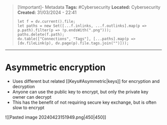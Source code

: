 > [!important]- Metadata
> **Tags:** #Cybersecurity 
> **Located:** Cybersecurity
> **Created:** 31/03/2024 - 22:41
> ```dataviewjs
> let f = dv.current().file;
> let paths = new Set([...f.inlinks, ...f.outlinks].map(p => p.path).filter(p => !p.endsWith(".png")));
> paths.delete(f.path);
> dv.table(["Connections", "Tags"], [...paths].map(p => [dv.fileLink(p), dv.page(p).file.tags.join("")]));
> ```

___
# Asymmetric encryption
- Uses different but related [[Keys#Asymmetric|keys]] for encryption and decryption
- Anyone can use the public key to encrypt, but only the private key owner can decrypt
- This has the benefit of not requiring secure key exchange, but is often slow to encrypt 


![[Pasted image 20240423151949.png|450|450]]